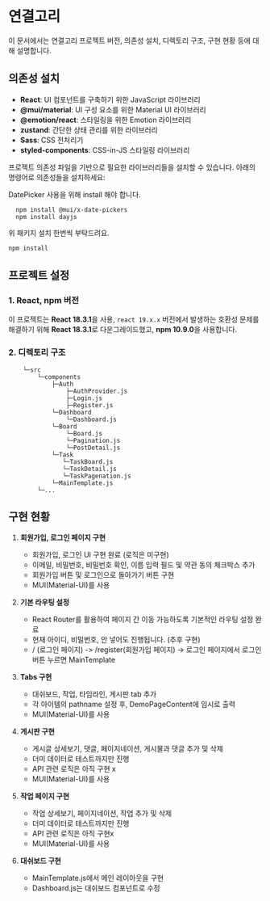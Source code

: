 # 연결고리
이 문서에서는 연결고리 프로젝트 버전, 의존성 설치, 디렉토리 구조, 구현 현황 등에 대해 설명합니다.

## 의존성 설치

- **React**: UI 컴포넌트를 구축하기 위한 JavaScript 라이브러리
- **@mui/material**: UI 구성 요소를 위한 Material UI 라이브러리
- **@emotion/react**: 스타일링을 위한 Emotion 라이브러리
- **zustand**: 간단한 상태 관리를 위한 라이브러리
- **Sass**: CSS 전처리기
- **styled-components**: CSS-in-JS 스타일링 라이브러리

프로젝트 의존성 파일을 기반으로 필요한 라이브러리들을 설치할 수 있습니다. 아래의 명령어로 의존성들을 설치하세요:

DatePicker 사용을 위해 install 해야 합니다.
```
  npm install @mui/x-date-pickers
  npm install dayjs
```
위 패키지 설치 한번씩 부탁드려요.

```bash
npm install
```

## 프로젝트 설정

### 1. **React, npm 버전**

이 프로젝트는 **React 18.3.1**을 사용, `react 19.x.x` 버전에서 발생하는 호환성 문제를 해결하기 위해 **React 18.3.1**로 다운그레이드했고, **npm 10.9.0**을 사용합니다.


### 2. **디렉토리 구조**
```
    └─src
        └─components
            ├─Auth
                ├─AuthProvider.js
                ├─Login.js
                ├─Register.js
            └─Dashboard
                └─Dashboard.js
            └─Board
                └─Board.js
                └─Pagination.js
                └─PostDetail.js
            └─Task
               └─TaskBoard.js
               └─TaskDetail.js
               └─TaskPagenation.js
            └─MainTemplate.js
        └─...
```

## **구현 현황**
1. **회원가입, 로그인 페이지 구현**
   - 회원가입, 로그인 UI 구현 완료 (로직은 미구현)
   - 이메일, 비밀번호, 비밀번호 확인, 이름 입력 필드 및 약관 동의 체크박스 추가
   - 회원가입 버튼 및 로그인으로 돌아가기 버튼 구현
   - MUI(Material-UI)를 사용

2. **기본 라우팅 설정**
   - React Router를 활용하여 페이지 간 이동 가능하도록 기본적인 라우팅 설정 완료 
   - 현재 아이디, 비밀번호, 안 넣어도 진행됩니다. (추후 구현)
   - / (로그인 페이지) -> /register(회원가입 페이지) 
                      -> 로그인 페이지에서 로그인 버튼 누르면 MainTemplate 

3. **Tabs 구현**
   - 대쉬보드, 작업, 타임라인, 게시판 tab 추가 
   - 각 아이템의 pathname 설정 후, DemoPageContent에 임시로 출력 
   - MUI(Material-UI)를 사용

5. **게시판 구현**
   - 게시글 상세보기, 댓글, 페이지네이션, 게시물과 댓글 추가 및 삭제
   - 더미 데이터로 테스트까지만 진행
   - API 관련 로직은 아직 구현 x
   - MUI(Material-UI)를 사용

6. **작업 페이지 구현**
   - 작업 상세보기, 페이지네이션, 작업 추가 및 삭제
   - 더미 데이터로 테스트까지만 진행
   - API 관련 로직은 아직 구현x
   - MUI(Material-UI)를 사용

7. **대쉬보드 구현** 
   - MainTemplate.js에서 메인 레이아웃을 구현
   - Dashboard.js는 대쉬보드 컴포넌트로 수정








   